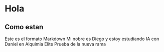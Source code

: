 # Hola
## Como estan
Este es el formato Markdown
Mi nobre es Diego y estoy estudiando IA con Daniel en Alquimia Elite
Prueba de la nueva rama